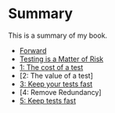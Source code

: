 # Summary

This is a summary of my book.

* [Forward](chapters/forward.md)
* [Testing is a Matter of Risk](chapters/risk.md)
* [1: The cost of a test](chapters/01_cost_of_testing.md)
* [2: The value of a test]
* [3: Keep your tests fast](chapters/keep_tests_small.md)
* [4: Remove Redundancy]
* [5: Keep tests fast](chapters/05_keep_tests_fast.md)
